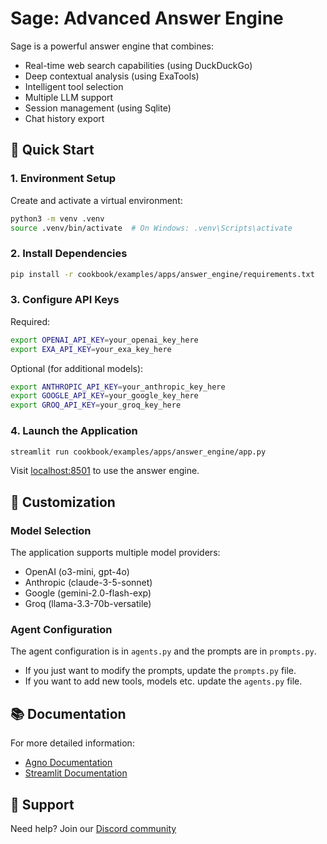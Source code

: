 # Sage: Advanced Answer Engine

Sage is a powerful answer engine that combines:
- Real-time web search capabilities (using DuckDuckGo)
- Deep contextual analysis (using ExaTools)
- Intelligent tool selection
- Multiple LLM support
- Session management (using Sqlite)
- Chat history export

## 🚀 Quick Start

### 1. Environment Setup

Create and activate a virtual environment:
```bash
python3 -m venv .venv
source .venv/bin/activate  # On Windows: .venv\Scripts\activate
```

### 2. Install Dependencies

```bash
pip install -r cookbook/examples/apps/answer_engine/requirements.txt
```

### 3. Configure API Keys

Required:
```bash
export OPENAI_API_KEY=your_openai_key_here
export EXA_API_KEY=your_exa_key_here
```

Optional (for additional models):
```bash
export ANTHROPIC_API_KEY=your_anthropic_key_here
export GOOGLE_API_KEY=your_google_key_here
export GROQ_API_KEY=your_groq_key_here
```

### 4. Launch the Application

```bash
streamlit run cookbook/examples/apps/answer_engine/app.py
```

Visit [localhost:8501](http://localhost:8501) to use the answer engine.

## 🔧 Customization

### Model Selection

The application supports multiple model providers:
- OpenAI (o3-mini, gpt-4o)
- Anthropic (claude-3-5-sonnet)
- Google (gemini-2.0-flash-exp)
- Groq (llama-3.3-70b-versatile)

### Agent Configuration

The agent configuration is in `agents.py` and the prompts are in `prompts.py`.
- If you just want to modify the prompts, update the `prompts.py` file.
- If you want to add new tools, models etc. update the `agents.py` file.

## 📚 Documentation

For more detailed information:
- [Agno Documentation](https://docs.agno.com)
- [Streamlit Documentation](https://docs.streamlit.io)

## 🤝 Support

Need help? Join our [Discord community](https://agno.link/discord)
